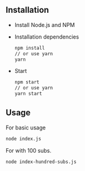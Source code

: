 

## Installation

- Install Node.js and NPM

- Installation dependencies

  ```bash
  npm install
  // or use yarn
  yarn
  ```

- Start

  ```bash
  npm start
  // or use yarn
  yarn start
  ```

## Usage

For basic usage 

```bash
node index.js
```

For with 100 subs.

```bash
node index-hundred-subs.js
```

